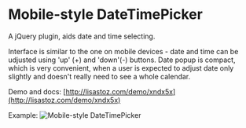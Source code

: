 Mobile-style DateTimePicker
===========================

A jQuery plugin, aids date and time selecting. 

Interface is similar to the one on mobile devices - date and time can be udjusted
using 'up' (+) and 'down'(-) buttons. Date popup is compact, which is very convenient,
when a user is expected to adjust date only slightly
and doesn't really need to see a whole calendar.

Demo and docs: [http://lisastoz.com/demo/xndx5x](http://lisastoz.com/demo/xndx5x)

Example:
![Mobile-style DateTimePicker](http://www.lisastoz.com/demos/date-time-picker/assets/screenshot.jpg "Mobile-style DateTimePicker")
